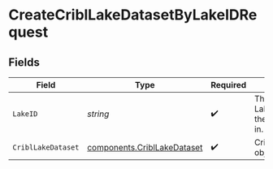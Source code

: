 # CreateCriblLakeDatasetByLakeIDRequest


## Fields

| Field                                                                      | Type                                                                       | Required                                                                   | Description                                                                |
| -------------------------------------------------------------------------- | -------------------------------------------------------------------------- | -------------------------------------------------------------------------- | -------------------------------------------------------------------------- |
| `LakeID`                                                                   | *string*                                                                   | :heavy_check_mark:                                                         | The <code>id</code> of the Lake to create the Lake Dataset in.             |
| `CriblLakeDataset`                                                         | [components.CriblLakeDataset](../../models/components/cribllakedataset.md) | :heavy_check_mark:                                                         | CriblLakeDataset object                                                    |